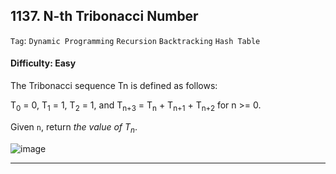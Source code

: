 ## 1137. N-th Tribonacci Number

```Tag```: ```Dynamic Programming``` ```Recursion``` ```Backtracking``` ```Hash Table```

#### Difficulty: Easy

The Tribonacci sequence Tn is defined as follows: 

T<sub>0</sub> = 0, T<sub>1</sub> = 1, T<sub>2</sub> = 1, and T<sub>n+3</sub> = T<sub>n</sub> + T<sub>n+1</sub> + T<sub>n+2</sub> for n >= 0.

Given ```n```, return _the value of T<sub>n</sub>_.

![image](https://user-images.githubusercontent.com/35042430/215408044-3d540d06-efba-4207-9746-dd48893fa4a0.png)

---
